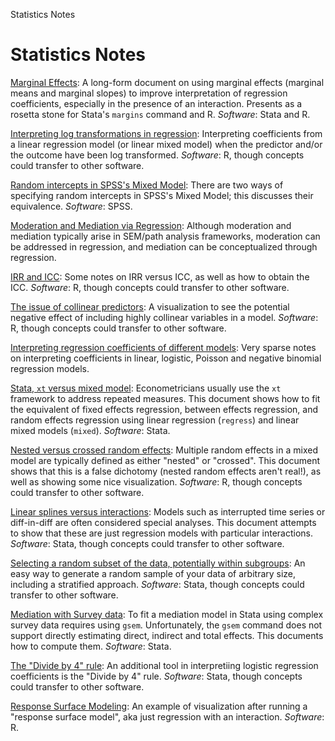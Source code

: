 Statistics Notes
# Statistics Notes

[Marginal Effects](marginsnotes/index.html): A long-form document on using marginal effects (marginal means and marginal slopes) to improve interpretation of regression coefficients, especially in the presence of an interaction. Presents as a rosetta stone for Stata's `margins` command and R. *Software*: Stata and R.

[Interpreting log transformations in regression](stats-notes/logtransform.html): Interpreting coefficients from a linear regression model (or linear mixed model) when the predictor and/or the outcome have been log transformed. *Software*: R, though concepts could transfer to other software.

[Random intercepts in SPSS's Mixed Model](stats-notes/mixedModelsSPSS.html): There are two ways of specifying random intercepts in SPSS's Mixed Model; this discusses their equivalence. *Software*: SPSS.

[Moderation and Mediation via Regression](stats-notes/moderationMediation.html): Although moderation and mediation typically arise in SEM/path analysis frameworks, moderation can be addressed in regression, and mediation can be conceptualized through regression.

[IRR and ICC](stats-notes/iccirr.html): Some notes on IRR versus ICC, as well as how to obtain the ICC. *Software*: R, though concepts could transfer to other software.

[The issue of collinear predictors](stats-notes/visualizeCollinearity.html): A visualization to see the potential negative effect of including highly collinear variables in a model. *Software*: R, though concepts could transfer to other software.

[Interpreting regression coefficients of different models](stats-notes/regressioncoefs.html): Very sparse notes on interpreting coefficients in linear, logistic, Poisson and negative binomial regression models.

[Stata, `xt` versus mixed model](stats-notes/xtsetvsmixed.html): Econometricians usually use the `xt` framework to address repeated measures. This document shows how to fit the equivalent of fixed effects regression, between effects regression, and random effects regression using linear regression (`regress`) and linear mixed models (`mixed`). *Software*: Stata.

[Nested versus crossed random effects](stats-notes/vizrandomeffects.html): Multiple random effects in a mixed model are typically defined as either "nested" or "crossed". This document shows that this is a false dichotomy (nested random effects aren't real!), as well as showing some nice visualization. *Software*: R, though concepts could transfer to other software.

[Linear splines versus interactions](stats-notes/splinesvsinteraction.html): Models such as interrupted time series or diff-in-diff are often considered special analyses. This document attempts to show that these are just regression models with particular interactions. *Software*: Stata, though concepts could transfer to other software.

[Selecting a random subset of the data, potentially within subgroups](stats-notes/randomselection.html): An easy way to generate a random sample of your data of arbitrary size, including a stratified approach. *Software*: Stata, though concepts could transfer to other software.

[Mediation with Survey data](stats-notes/svy_gsem_teffects.html): To fit a mediation model in Stata using complex survey data requires using `gsem`. Unfortunately, the `gsem` command does not support directly estimating direct, indirect and total effects. This documents how to compute them. *Software*: Stata.

[The "Divide by 4" rule](stats-notes/divideby4.html): An additional tool in interpretiing logistic regression coefficients is the "Divide by 4" rule. *Software*: Stata, though concepts could transfer to other software.

[Response Surface Modeling](stats-notes/responsesurface.html): An example of visualization after running a "response surface model", aka just regression with an interaction. *Software*: R.
